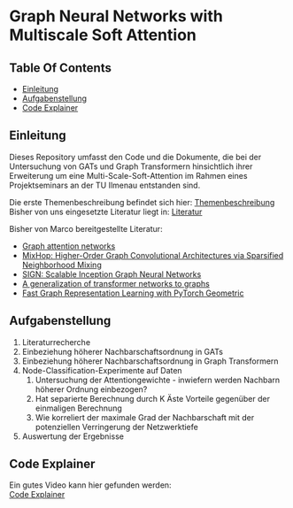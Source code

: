 # Graph Neural Networks with Multiscale Soft Attention

## Table Of Contents
- [Einleitung](#einleitung)
- [Aufgabenstellung](#aufgabenstellung)
- [Code Explainer](#code-explainer)

## Einleitung

Dieses Repository umfasst den Code und die Dokumente, die bei der Untersuchung von GATs und Graph Transformern hinsichtlich ihrer Erweiterung um eine Multi-Scale-Soft-Attention im Rahmen eines Projektseminars an der TU Ilmenau entstanden sind. 

Die erste Themenbeschreibung befindet sich hier: [Themenbeschreibung](Dokumente/Multi-Scale-SoftAttention-Topic.pdf)  
Bisher von uns eingesetzte Literatur liegt in: [Literatur](Dokumente/Literatur)

Bisher von Marco bereitgestellte Literatur: 

- [Graph attention networks](https://arxiv.org/abs/1710.10903)
- [MixHop: Higher-Order Graph Convolutional Architectures via Sparsified Neighborhood Mixing](https://arxiv.org/abs/1905.00067)
- [SIGN: Scalable Inception Graph Neural Networks](https://arxiv.org/abs/2004.11198)
- [A generalization of transformer networks to graphs](https://arxiv.org/abs/2012.09699)
- [Fast Graph Representation Learning with PyTorch Geometric](https://arxiv.org/abs/1903.02428)


## Aufgabenstellung

1. Literaturrecherche
2. Einbeziehung höherer Nachbarschaftsordnung in GATs
3. Einbeziehung höherer Nachbarschaftsordnung in Graph Transformern
4. Node-Classification-Experimente auf Daten
    1.  Untersuchung der Attentiongewichte - inwiefern werden Nachbarn höherer Ordnung einbezogen?
    2.  Hat separierte Berechnung durch K Äste Vorteile gegenüber der einmaligen Berechnung
    3.  Wie korreliert der maximale Grad der Nachbarschaft mit der potenziellen Verringerung der Netzwerktiefe
5. Auswertung der Ergebnisse


## Code Explainer

Ein gutes Video kann hier gefunden werden:  
[Code Explainer](https://www.youtube.com/watch?v=uFLeKkXWq2c)

